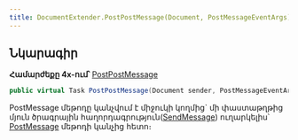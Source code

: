 ```yaml
---
title: DocumentExtender.PostPostMessage(Document, PostMessageEventArgs) մեթոդ
---
```


## Նկարագիր

**Համարժեքը 4x-ում՝** [PostPostMessage](https://armsoft.github.io/as4x-docs/HTM/ProgrGuide/ScriptProcs/DocExtenderEvents/PostPostMessage.html)

```c#
public virtual Task PostPostMessage(Document sender, PostMessageEventArgs args)
```

PostMessage մեթոդը կանչվում է միջուկի կողմից` մի փաստաթղթից մյուն ծրագրային հաղորդագրություն([SendMessage](../../../server_api/definitions/document/SendMessage.md)) ուղարկելիս՝ [PostMessage](../../../server_api/definitions/document/PostMessage.md) մեթոդի կանչից հետո։

